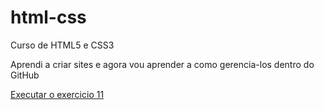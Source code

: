 # html-css
 Curso de HTML5 e CSS3

 Aprendi a criar sites e agora vou aprender a como gerencia-los dentro do GitHub


<a href= "https://gianluccachagas.github.io/html-css/exercicios/ex011/index.html">Executar o exercicio 11</a>